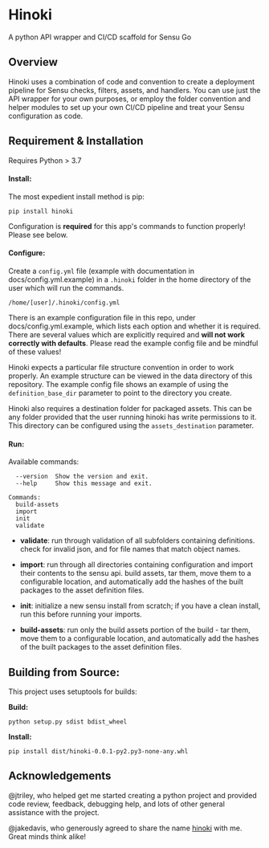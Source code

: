# Hinoki

A python API wrapper and CI/CD scaffold for Sensu Go

## Overview

Hinoki uses a combination of code and convention to create a deployment
pipeline for Sensu checks, filters, assets, and handlers.  You can use 
just the API wrapper for your own purposes, or employ the folder 
convention and helper modules to set up your own CI/CD pipeline and treat
your Sensu configuration as code.

## Requirement & Installation

Requires Python > 3.7

#### Install:

The most expedient install method is pip:

```pip install hinoki```

Configuration is **required** for this app's commands to function properly!  Please see below.

#### Configure:

Create a ```config.yml``` file (example with documentation in docs/config.yml.example)
in a ```.hinoki``` folder in the home directory of the user which will run the commands.

```/home/[user]/.hinoki/config.yml```

There is an example configuration file in this repo, under docs/config.yml.example, which lists
each option and whether it is required.  There are several values which are explicitly required
and **will not work correctly with defaults**.  Please read the example config file and be
mindful of these values!

Hinoki expects a particular file structure convention in order to work properly.  An example
structure can be viewed in the data directory of this repository.  The example config file 
shows an example of using the `definition_base_dir` parameter to point to the directory you create.

Hinoki also requires a destination folder for packaged assets.  This can be any folder provided
that the user running hinoki has write permissions to it.  This directory can be configured using
the `assets_destination` parameter.

#### Run:

Available commands:

```Options:
  --version  Show the version and exit.
  --help     Show this message and exit.

Commands:
  build-assets
  import
  init
  validate
```

  * **validate**: run through validation of all subfolders containing definitions.
   check for invalid json, and for file names that match object names.

  * **import**: run through all directories containing configuration and import their
   contents to the sensu api.  build assets, tar them, move them to a configurable 
   location, and automatically add the hashes of the built packages to the 
   asset definition files.

  * **init**: initialize a new sensu install from scratch; if you have a clean install,
   run this before running your imports.

  * **build-assets**: run only the build assets portion of the build - tar them, move them
   to a configurable location, and automatically add the hashes of the built packages to the 
   asset definition files.


## Building from Source:

This project uses setuptools for builds:

**Build:**

```python setup.py sdist bdist_wheel```

**Install:**

``pip install dist/hinoki-0.0.1-py2.py3-none-any.whl``

## Acknowledgements

@jtriley, who helped get me started creating a python project and provided 
code review, feedback, debugging help, and lots of other general assistance
with the project.

@jakedavis, who generously agreed to share the name 
[hinoki](https://sea-region.github.com/jakedavis) with me.  Great minds think alike!

